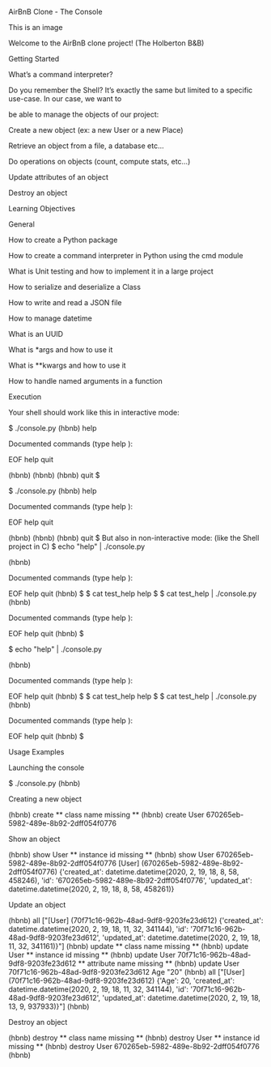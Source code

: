 AirBnB Clone - The Console

This is an image



Welcome to the AirBnB clone project! (The Holberton B&B)



Getting Started

What’s a command interpreter?

Do you remember the Shell? It’s exactly the same but limited to a specific use-case. In our case, we want to



be able to manage the objects of our project:



Create a new object (ex: a new User or a new Place)



Retrieve an object from a file, a database etc…



Do operations on objects (count, compute stats, etc…)



Update attributes of an object



Destroy an object



Learning Objectives

General

How to create a Python package



How to create a command interpreter in Python using the cmd module



What is Unit testing and how to implement it in a large project



How to serialize and deserialize a Class



How to write and read a JSON file



How to manage datetime



What is an UUID



What is *args and how to use it



What is **kwargs and how to use it



How to handle named arguments in a function



Execution

Your shell should work like this in interactive mode:



$ ./console.py (hbnb) help



Documented commands (type help ):

EOF help quit



(hbnb) (hbnb) (hbnb) quit $



$ ./console.py (hbnb) help



Documented commands (type help ):

EOF help quit



(hbnb) (hbnb) (hbnb) quit $ But also in non-interactive mode: (like the Shell project in C) $ echo "help" | ./console.py



(hbnb)



Documented commands (type help ):

EOF help quit (hbnb) $ $ cat test_help help $ $ cat test_help | ./console.py (hbnb)



Documented commands (type help ):

EOF help quit (hbnb) $



$ echo "help" | ./console.py



(hbnb)



Documented commands (type help ):

EOF help quit (hbnb) $ $ cat test_help help $ $ cat test_help | ./console.py (hbnb)



Documented commands (type help ):

EOF help quit (hbnb) $



Usage Examples

Launching the console

$ ./console.py (hbnb)



Creating a new object

(hbnb) create ** class name missing ** (hbnb) create User 670265eb-5982-489e-8b92-2dff054f0776



Show an object

(hbnb) show User ** instance id missing ** (hbnb) show User 670265eb-5982-489e-8b92-2dff054f0776 [User] (670265eb-5982-489e-8b92-2dff054f0776) {'created_at': datetime.datetime(2020, 2, 19, 18, 8, 58, 458246), 'id': '670265eb-5982-489e-8b92-2dff054f0776', 'updated_at': datetime.datetime(2020, 2, 19, 18, 8, 58, 458261)}



Update an object

(hbnb) all ["[User] (70f71c16-962b-48ad-9df8-9203fe23d612) {'created_at': datetime.datetime(2020, 2, 19, 18, 11, 32, 341144), 'id': '70f71c16-962b-48ad-9df8-9203fe23d612', 'updated_at': datetime.datetime(2020, 2, 19, 18, 11, 32, 341161)}"] (hbnb) update ** class name missing ** (hbnb) update User ** instance id missing ** (hbnb) update User 70f71c16-962b-48ad-9df8-9203fe23d612 ** attribute name missing ** (hbnb) update User 70f71c16-962b-48ad-9df8-9203fe23d612 Age "20" (hbnb) all ["[User] (70f71c16-962b-48ad-9df8-9203fe23d612) {'Age': 20, 'created_at': datetime.datetime(2020, 2, 19, 18, 11, 32, 341144), 'id': '70f71c16-962b-48ad-9df8-9203fe23d612', 'updated_at': datetime.datetime(2020, 2, 19, 18, 13, 9, 937933)}"] (hbnb)



Destroy an object

(hbnb) destroy ** class name missing ** (hbnb) destroy User ** instance id missing ** (hbnb) destroy User 670265eb-5982-489e-8b92-2dff054f0776 (hbnb)
